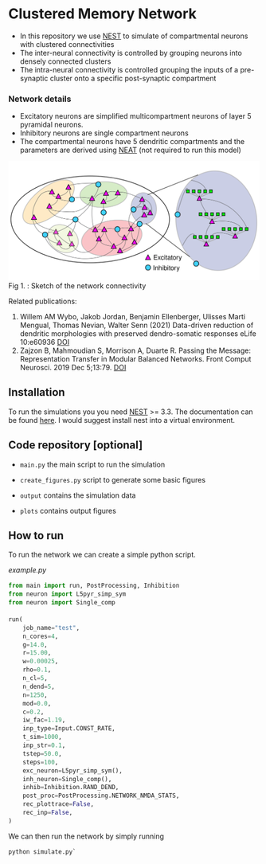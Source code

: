 # Clustered Memory Network

- In this repository we use [NEST](https://github.com/nest/nest-simulator) to simulate of compartmental neurons with clustered connectivities
- The inter-neural connectivity is controlled by grouping neurons into densely connected clusters
- The intra-neural connectivity is controlled grouping the inputs of a pre-synaptic cluster onto a specific post-synaptic compartment

### Network details 

- Excitatory neurons are simplified multicompartment neurons of layer 5 pyramidal neurons. 
- Inhibitory neurons are single compartment neurons 
- The compartmental neurons have 5 dendritic compartments and the parameters are derived using [NEAT](https://github.com/WillemWybo/NEAT-2) (not required to run this model)

![sketch.png](sketch.png)
Fig 1. : Sketch of the network connectivity


Related publications:

1) Willem AM Wybo, Jakob Jordan, Benjamin Ellenberger, Ulisses Marti Mengual, Thomas Nevian, Walter Senn (2021) Data-driven reduction of dendritic morphologies with preserved dendro-somatic responses eLife 10:e60936 [DOI](https://doi.org/10.7554/eLife.60936)
2) Zajzon B, Mahmoudian S, Morrison A, Duarte R. Passing the Message: Representation Transfer in Modular Balanced Networks. Front Comput Neurosci. 2019 Dec 5;13:79. [DOI](10.3389/fncom.2019.00079)

## Installation

To run the simulations you you need [NEST](https://github.com/nest/nest-simulator) >= 3.3.  The documentation can be found [here](https://nest-simulator.readthedocs.io/en/v3.3/). I would suggest install nest into a virtual environment. 


## Code repository [optional]
- `main.py` the main script to run the simulation
- `create_figures.py` script to generate some basic figures

- `output` contains the simulation data
- `plots` contains output figures

## How to run
To run the network we can create a simple python script.

_example.py_
```python
from main import run, PostProcessing, Inhibition
from neuron import L5pyr_simp_sym
from neuron import Single_comp

run(
    job_name="test",
    n_cores=4,
    g=14.0,
    r=15.00,
    w=0.00025,
    rho=0.1,
    n_cl=5,
    n_dend=5,
    n=1250,
    mod=0.0,
    c=0.2,
    iw_fac=1.19,
    inp_type=Input.CONST_RATE,
    t_sim=1000,
    inp_str=0.1,
    tstep=50.0,
    steps=100,
    exc_neuron=L5pyr_simp_sym(),
    inh_neuron=Single_comp(),
    inhib=Inhibition.RAND_DEND,
    post_proc=PostProcessing.NETWORK_NMDA_STATS,
    rec_plottrace=False,
    rec_inp=False,
)
```
We can then run the network by simply running 
```bashv
python simulate.py`
```
```

